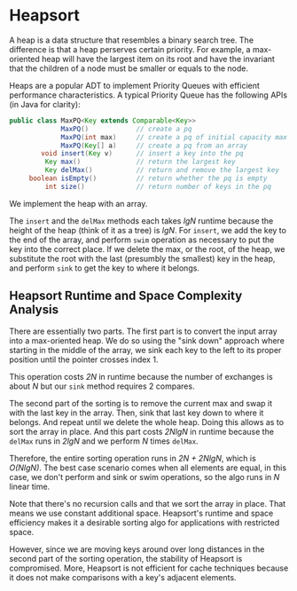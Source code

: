# Heapsort

A heap is a data structure that resembles a binary search tree. The difference is that a heap perserves certain priority. For example, a max-oriented heap will have the largest item on its root and have the invariant that the children of a node must be smaller or equals to the node.

Heaps are a popular ADT to implement Priority Queues with efficient performance characteristics. A typical Priority Queue has the following APIs (in Java for clarity):

```java
public class MaxPQ<Key extends Comparable<Key>>
             MaxPQ()            // create a pq
             MaxPQ(int max)     // create a pq of initial capacity max
             MaxPQ(Key[] a)     // create a pq from an array
        void insert(Key v)      // insert a key into the pq
         Key max()              // return the largest key
         Key delMax()           // return and remove the largest key
     boolean isEmpty()          // return whether the pq is empty
         int size()             // return number of keys in the pq
```

We implement the heap with an array.

The `insert` and the `delMax` methods each takes *lgN* runtime because the height of the heap (think of it as a tree) is *lgN*. For `insert`, we add the key to the end of the array, and perform `swim` operation as necessary to put the key into the correct place. If we delete the max, or the root, of the heap, we substitute the root with the last (presumbly the smallest) key in the heap, and perform `sink` to get the key to where it belongs.

## Heapsort Runtime and Space Complexity Analysis

There are essentially two parts. The first part is to convert the input array into a max-oriented heap. We do so using the "sink down" approach where starting in the middle of the array, we sink each key to the left to its proper position until the pointer crosses index 1. 

This operation costs *2N* in runtime because the number of exchanges is about *N* but our `sink` method requires 2 compares. 

The second part of the sorting is to remove the current max and swap it with the last key in the array. Then, sink that last key down to where it belongs. And repeat until we delete the whole heap. Doing this allows as to sort the array in place. And this part costs *2NlgN* in runtime because the `delMax` runs in *2lgN* and we perform *N* times `delMax`.

Therefore, the entire sorting operation runs in *2N + 2NlgN*, which is *O(NlgN)*. The best case scenario comes when all elements are equal, in this case, we don't perform and sink or swim operations, so the algo runs in *N* linear time.

Note that there's no recursion calls and that we sort the array in place. That means we use constant additional space. Heapsort's runtime and space efficiency makes it a desirable sorting algo for applications with restricted space.

However, since we are moving keys around over long distances in the second part of the sorting operation, the stability of Heapsort is compromised. More, Heapsort is not efficient for cache techniques because it does not make comparisons with a key's adjacent elements.
